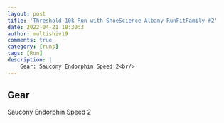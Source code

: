 ```yaml
---
layout: post
title: 'Threshold 10k Run with ShoeScience Albany RunFitFamily #2'
date: 2022-04-21 18:30:3
author: multishiv19
comments: true
category: [runs]
tags: [Run]
description: |
    Gear: Saucony Endorphin Speed 2<br/>
---
```


## Gear
Saucony Endorphin Speed 2



<div width='100%' class='strava-embed-placeholder' data-embed-type='activity' data-embed-id='7016130630'></div>
<script src='https://strava-embeds.com/embed.js'></script>
